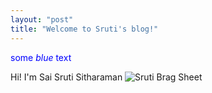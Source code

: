 ```yaml
---
layout: "post"
title: "Welcome to Sruti's blog!"
---
```

<span style="color:blue">some *blue* text</span>

Hi! I'm Sai Sruti Sitharaman
![Sruti](/Sruti/docs/assets/sruti.jpg)
Brag Sheet 

